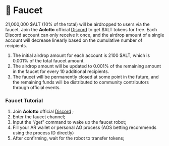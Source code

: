 # 🚰 Faucet

21,000,000 $ALT (10% of the total) will be airdropped to users via the faucet. Join the **Aolotto** official [Discord](https://discord.com/invite/BFhkUCRjmF) to get $ALT tokens for free. Each Discord account can only receive it once, and the airdrop amount of a single account will decrease linearly based on the cumulative number of recipients.

1. The initial airdrop amount for each account is 2100 $ALT, which is 0.001% of the total faucet amount.
2. The airdrop amount will be updated to 0.001% of the remaining amount in the faucet for every 10 additional recipients.
3. The faucet will be permanently closed at some point in the future, and the remaining funds will be distributed to community contributors through official events.

### Faucet Tutorial

1. Join **Aolotto** official [Discord](https://discord.com/invite/BFhkUCRjmF) ;
2. Enter the faucet channel;
3. Input the “/get” command to wake up the faucet robot;
4. Fill your AR wallet or personal AO process  (AOS betting recommends using the process ID directly)
5. After confirming, wait for the robot to transfer tokens;
